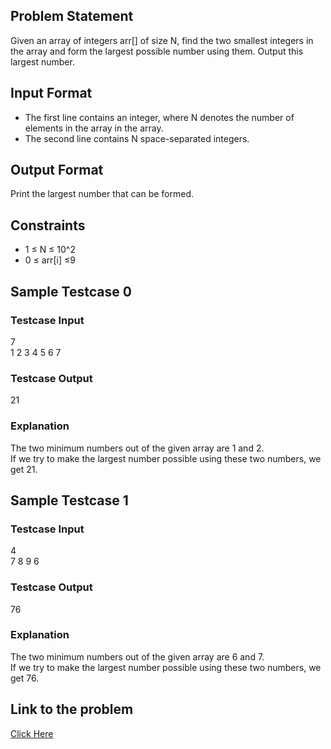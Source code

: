 ## Problem Statement

Given an array of integers arr[] of size N, find the two smallest integers in the array and form the largest possible number using them. Output this largest number.

## Input Format

- The first line contains an integer, where N denotes the number of elements in the array in the array.
- The second line contains N space-separated integers.

## Output Format

Print the largest number that can be formed.

## Constraints

- 1 ≤ N ≤ 10^2
- 0 ≤ arr[i] ≤9

## Sample Testcase 0

### Testcase Input
7 <br>
1 2 3 4 5 6 7

### Testcase Output
21

### Explanation

The two minimum numbers out of the given array are 1 and 2. <br>
If we try to make the largest number possible using these two numbers, we get 21.

## Sample Testcase 1

### Testcase Input
4 <br>
7 8 9 6

### Testcase Output
76

### Explanation
The two minimum numbers out of the given array are 6 and 7. <br>
If we try to make the largest number possible using these two numbers, we get 76.

## Link to the problem

[Click Here](https://unstop.com/practice/company-preparation/30-days-dsa-bootcamp/day-arrays-operations-37726/coding-question-37727/)
